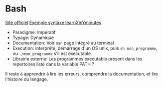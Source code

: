 # Bash

[Site officiel](https://www.gnu.org/software/bash/) [Exemple syntaxe
learnXinYminutes](https://learnxinyminutes.com/docs/bash/)

- Paradigme: Impératif
- Typage: Dynamique
- Documentation: Voir `man` page intégré au terminal
- Execution: interprété, démarrage d'un OS unix, puis `sh mon_programme`, ou
  `./mon_programme` s'il est executable.
- Librairie externe: Les programmes executable présent dans les repertoires listé dans la variable PATH ?


Il reste à apprendre à lire les erreurs, comprendre la documentation, et lire
l'histoire du langage.

